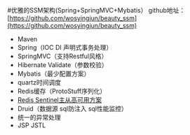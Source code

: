 #优雅的SSM架构(Spring+SpringMVC+Mybatis）
github地址：[https://github.com/wosyingjun/beauty_ssm](https://github.com/wosyingjun/beauty_ssm)

- Maven
- Spring（IOC DI 声明式事务处理）
- SpringMVC（支持Restful风格）
- Hibernate Validate（参数校验）
- Mybatis（最少配置方案）
- quartz时间调度
- Redis缓存（ProtoStuff序列化）
- [Redis Sentinel主从高可用方案](http://wosyingjun.iteye.com/blog/2289593)
- Druid（数据源 sql防注入 sql性能监控）
- 统一的异常处理
- JSP JSTL
